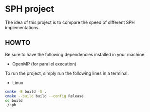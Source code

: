 # SPH project

The idea of this project is to compare the speed of different SPH implementations.

## HOWTO

Be sure to have the following dependencies installed in your machine:
- OpenMP (for parallel execution)

To run the project, simply run the following lines in a terminal:

- Linux
```sh
cmake -B build -S .
cmake --build build --config Release
cd build
./sph
```
